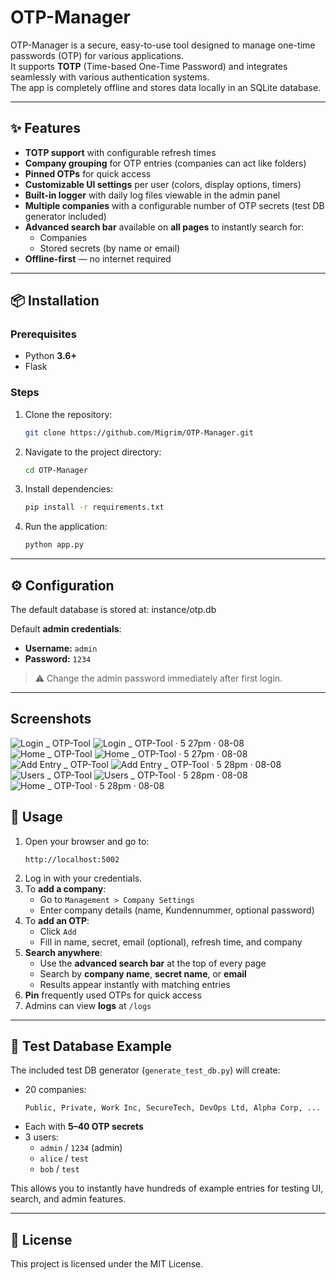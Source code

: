 # OTP-Manager

OTP-Manager is a secure, easy-to-use tool designed to manage one-time passwords (OTP) for various applications.  
It supports **TOTP** (Time-based One-Time Password) and integrates seamlessly with various authentication systems.  
The app is completely offline and stores data locally in an SQLite database.

---

## ✨ Features

- **TOTP support** with configurable refresh times
- **Company grouping** for OTP entries (companies can act like folders)
- **Pinned OTPs** for quick access
- **Customizable UI settings** per user (colors, display options, timers)
- **Built-in logger** with daily log files viewable in the admin panel
- **Multiple companies** with a configurable number of OTP secrets (test DB generator included)
- **Advanced search bar** available on **all pages** to instantly search for:
  - Companies
  - Stored secrets (by name or email)
- **Offline-first** — no internet required

---

## 📦 Installation

### Prerequisites
- Python **3.6+**
- Flask

### Steps

1. Clone the repository:
    ```bash
    git clone https://github.com/Migrim/OTP-Manager.git
    ```
2. Navigate to the project directory:
    ```bash
    cd OTP-Manager
    ```
3. Install dependencies:
    ```bash
    pip install -r requirements.txt
    ```
    
5. Run the application:
    ```bash
    python app.py
    ```

---

## ⚙️ Configuration

The default database is stored at:
instance/otp.db

Default **admin credentials**:
- **Username:** `admin`
- **Password:** `1234`

> ⚠️ Change the admin password immediately after first login.

---

## Screenshots

![Login _ OTP-Tool](https://github.com/user-attachments/assets/41ea52d9-799c-433f-9dae-cabe8233722b)
![Login _ OTP-Tool · 5 27pm · 08-08](https://github.com/user-attachments/assets/88c1091f-573d-4feb-bdf7-7dbfd77c8089)
![Home _ OTP-Tool](https://github.com/user-attachments/assets/ad2bcb01-440b-429f-b524-b47b5a7cf0eb)
![Home _ OTP-Tool · 5 27pm · 08-08](https://github.com/user-attachments/assets/ac69aa4b-1d94-4444-9fbc-3a9af3ef808f)
![Add Entry _ OTP-Tool](https://github.com/user-attachments/assets/3040ef71-bf72-43d0-b219-1e6e6a5e9c3b)
![Add Entry _ OTP-Tool · 5 28pm · 08-08](https://github.com/user-attachments/assets/1b456c90-87bf-4c26-bb83-2dcee551a57d)
![Users _ OTP-Tool](https://github.com/user-attachments/assets/a2894c19-6799-4d36-a2ea-ab1e094634c0)
![Users _ OTP-Tool · 5 28pm · 08-08](https://github.com/user-attachments/assets/2c1c86cc-df53-439e-9ff1-a7ce291935ab)
![Home _ OTP-Tool · 5 28pm · 08-08](https://github.com/user-attachments/assets/e9822525-a089-4e1a-8983-22f4042a5813)


## 🚀 Usage

1. Open your browser and go to:
    ```
    http://localhost:5002
    ```
2. Log in with your credentials.
3. To **add a company**:
    - Go to `Management > Company Settings`
    - Enter company details (name, Kundennummer, optional password)
4. To **add an OTP**:
    - Click `Add`
    - Fill in name, secret, email (optional), refresh time, and company
5. **Search anywhere**:
    - Use the **advanced search bar** at the top of every page
    - Search by **company name**, **secret name**, or **email**
    - Results appear instantly with matching entries
6. **Pin** frequently used OTPs for quick access
7. Admins can view **logs** at `/logs`

---

## 🧪 Test Database Example

The included test DB generator (`generate_test_db.py`) will create:

- 20 companies:
    ```
    Public, Private, Work Inc, SecureTech, DevOps Ltd, Alpha Corp, ...
    ```
- Each with **5–40 OTP secrets**
- 3 users:
    - `admin` / `1234` (admin)
    - `alice` / `test`
    - `bob` / `test`

This allows you to instantly have hundreds of example entries for testing UI, search, and admin features.

---

## 📜 License
This project is licensed under the MIT License.
